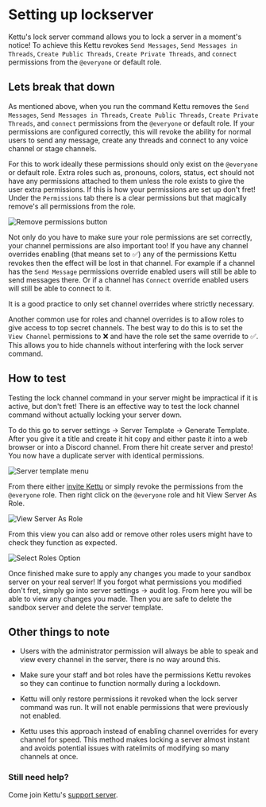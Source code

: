 # Setting up lockserver

Kettu's lock server command allows you to lock a server in a moment's notice! To achieve this Kettu revokes `Send Messages`, `Send Messages in Threads`, `Create Public Threads`, `Create Private Threads`, and `connect` permissions from the `@everyone` or default role. 

## Lets break that down

As mentioned above, when you run the command Kettu removes the `Send Messages`, `Send Messages in Threads`, `Create Public Threads`, `Create Private Threads`, and `connect` permissions from the `@everyone` or default role. If your permissions are configured correctly, this will revoke the ability for normal users to send any message, create any threads and connect to any voice channel or stage channels. 

For this to work ideally these permissions should only exist on the `@everyone` or default role. Extra roles such as, pronouns, colors, status, ect should not have any permissions attached to them unless the role exists to give the user extra permissions. If this is how your permissions are set up don't fret! Under the `Permissions` tab there is a clear permissions but that magically remove's all permissions from the role.

![Remove permissions button](https://cdn.kettu.cc/external-assets/kettu-docs-guides-lockserver-1.png)

Not only do you have to make sure your role permissions are set correctly, your channel permissions are also important too! If you have any channel overrides enabling (that means set to ✅) any of the permissions Kettu revokes then the effect will be lost in that channel. For example if a channel has the `Send Message` permissions override enabled users will still be able to send messages there. Or if a channel has `Connect` override enabled users will still be able to connect to it.

It is a good practice to only set channel overrides where strictly necessary. 

Another common use for roles and channel overrides is to allow roles to give access to top secret channels. The best way to do this is to set the `View Channel` permissions to ❌ and have the role set the same override to ✅. This allows you to hide channels without interfering with the lock server command.

## How to test

Testing the lock channel command in your server might be impractical if it is active, but don't fret! There is an effective way to test the lock channel command without actually locking your server down. 

To do this go to server settings -> Server Template -> Generate Template. After you give it a title and create it hit copy and either paste it into a web browser or into a Discord channel. From there hit create server and presto! You now have a duplicate server with identical permissions.

![Server template menu](https://cdn.kettu.cc/external-assets/kettu-docs-guides-lockserver-2.png)

From there either [invite Kettu](https://kettu.cc/invite?ref=docs) or simply revoke the permissions from the `@everyone` role. Then right click on the `@everyone` role and hit View Server As Role.

![View Server As Role](https://cdn.kettu.cc/external-assets/kettu-docs-guides-lockserver-3.png)

From this view you can also add or remove other roles users might have to check they function as expected.

![Select Roles Option](https://cdn.kettu.cc/external-assets/kettu-docs-guides-lockserver-4.png)

Once finished make sure to apply any changes you made to your sandbox server on your real server! If you forgot what permissions you modified don't fret, simply go into server settings -> audit log. From here you will be able to view any changes you made. Then you are safe to delete the sandbox server and delete the server template.

## Other things to note

- Users with the administrator permission will always be able to speak and view every channel in the server, there is no way around this. 

- Make sure your staff and bot roles have the permissions Kettu revokes so they can continue to function normally during a lockdown.

- Kettu will only restore permissions it revoked when the lock server command was run. It will not enable permissions that were previously not enabled.

- Kettu uses this approach instead of enabling channel overrides for every channel for speed. This method makes locking a server almost instant and avoids potential issues with ratelimits of modifying so many channels at once.

### Still need help? 

Come join Kettu's [support server](https://discordapp.com/invite/4Bavumy).
